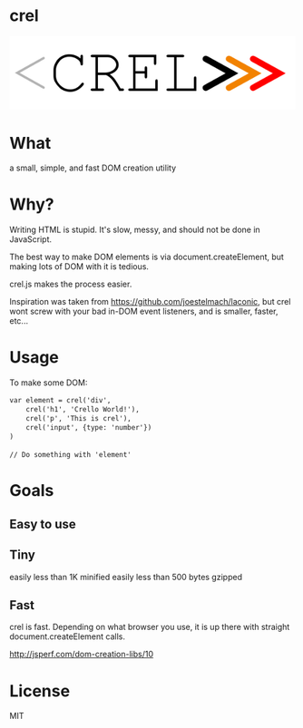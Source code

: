 # crel

![logo](logo.png)


# What #

a small, simple, and fast DOM creation utility

# Why? #

Writing HTML is stupid. It's slow, messy, and should not be done in JavaScript.

The best way to make DOM elements is via document.createElement, but making lots of DOM with it is tedious.

crel.js makes the process easier.

Inspiration was taken from https://github.com/joestelmach/laconic, but crel wont screw with your bad in-DOM event listeners, and is smaller, faster, etc...

# Usage #

To make some DOM:

    var element = crel('div',
        crel('h1', 'Crello World!'),
        crel('p', 'This is crel'),
        crel('input', {type: 'number'})
    )

    // Do something with 'element'

# Goals #

## Easy to use ##

## Tiny ##
easily less than 1K minified
easily less than 500 bytes gzipped
## Fast ##

crel is fast. Depending on what browser you use, it is up there with straight document.createElement calls.

http://jsperf.com/dom-creation-libs/10

# License #

MIT
